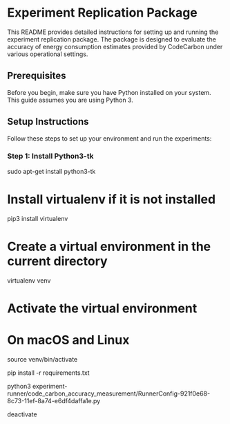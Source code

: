 # Experiment Replication Package

This README provides detailed instructions for setting up and running the experiment replication package. The package is designed to evaluate the accuracy of energy consumption estimates provided by CodeCarbon under various operational settings.

## Prerequisites

Before you begin, make sure you have Python installed on your system. This guide assumes you are using Python 3.

## Setup Instructions

Follow these steps to set up your environment and run the experiments:

### Step 1: Install Python3-tk

sudo apt-get install python3-tk


# Install virtualenv if it is not installed
pip3 install virtualenv

# Create a virtual environment in the current directory
virtualenv venv

# Activate the virtual environment
# On macOS and Linux
source venv/bin/activate


pip install -r requirements.txt

python3 experiment-runner/code_carbon_accuracy_measurement/RunnerConfig-921f0e68-8c73-11ef-8a74-e6df4daffa1e.py

deactivate

